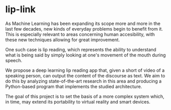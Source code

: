 # lip-link

As Machine Learning has been expanding its scope more and more in the last few decades, new kinds of everyday problems begin to benefit from it. This is especially relevant to areas concerning human accesibility, with these new techniques allowing for great improvement.

One such case is lip reading, which represents the ability to understand what is being said by simply looking at one's movement of the mouth during speech.

We propose a deep learning lip reading app that, given a short of video of a speaking person, can output the content of the discourse as text. We aim to do this by analyzing state-of-the-art research in this area and producing a Python-based program that implements the studied architecture.

The goal of this project is to set the basis of a more complex system which, in time, may extend its portability to virtual reality and smart devices.